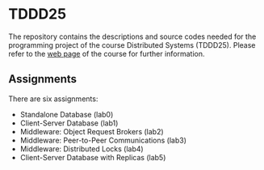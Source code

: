 # TDDD25

The repository contains the descriptions and source codes needed for the
programming project of the course Distributed Systems (TDDD25). Please refer to
the [web page][1] of the course for further information.

## Assignments

There are six assignments:

* Standalone Database (lab0)
* Client-Server Database (lab1)
* Middleware: Object Request Brokers (lab2)
* Middleware: Peer-to-Peer Communications (lab3)
* Middleware: Distributed Locks (lab4)
* Client-Server Database with Replicas (lab5)

[1]: https://www.ida.liu.se/~TDDD25
